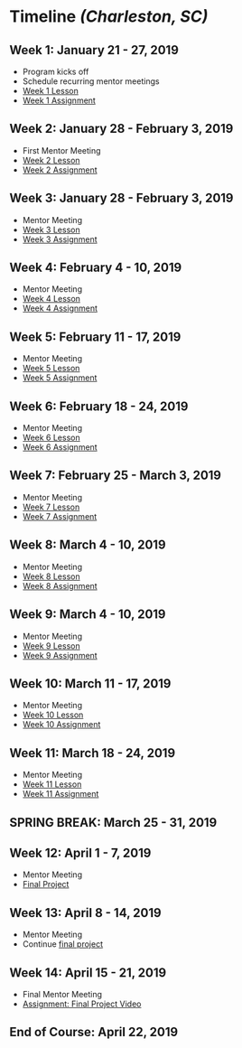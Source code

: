 # Timeline _(Charleston, SC)_

## Week 1: January 21 - 27, 2019
* Program kicks off
* Schedule recurring mentor meetings
* [Week 1 Lesson](https://github.com/apprentice-code/curriculum/blob/master/lessons/week-1.md)
* [Week 1 Assignment](https://github.com/apprentice-code/curriculum/blob/master/lessons/week-1.md)

## Week 2: January 28 - February 3, 2019
* First Mentor Meeting
* [Week 2 Lesson](https://github.com/apprentice-code/curriculum/blob/master/lessons/week-1.md)
* [Week 2 Assignment](https://github.com/apprentice-code/curriculum/blob/master/lessons/week-1.md)

## Week 3: January 28 - February 3, 2019
* Mentor Meeting
* [Week 3 Lesson](https://github.com/apprentice-code/curriculum/blob/master/lessons/week-3.md)
* [Week 3 Assignment](https://github.com/apprentice-code/curriculum/blob/master/lessons/week-3.md)

## Week 4: February 4 - 10, 2019
* Mentor Meeting
* [Week 4 Lesson](https://github.com/apprentice-code/curriculum/blob/master/lessons/week-4.md)
* [Week 4 Assignment](https://github.com/apprentice-code/curriculum/blob/master/lessons/week-4.md)

## Week 5: February 11 - 17, 2019
* Mentor Meeting
* [Week 5 Lesson](https://github.com/apprentice-code/curriculum/blob/master/lessons/week-5.md)
* [Week 5 Assignment](https://github.com/apprentice-code/curriculum/blob/master/lessons/week-5.md)

## Week 6: February 18 - 24, 2019
* Mentor Meeting
* [Week 6 Lesson](https://github.com/apprentice-code/curriculum/blob/master/lessons/week-6.md)
* [Week 6 Assignment](https://github.com/apprentice-code/curriculum/blob/master/lessons/week-6.md)


## Week 7: February 25 - March 3, 2019
* Mentor Meeting
* [Week 7 Lesson](https://github.com/apprentice-code/curriculum/blob/master/lessons/week-7.md)
* [Week 7 Assignment](https://github.com/apprentice-code/curriculum/blob/master/lessons/week-7.md)

## Week 8: March 4 - 10, 2019
* Mentor Meeting
* [Week 8 Lesson](https://github.com/apprentice-code/curriculum/blob/master/lessons/week-8.md)
* [Week 8 Assignment](https://github.com/apprentice-code/curriculum/blob/master/lessons/week-8.md)

## Week 9: March 4 - 10, 2019
* Mentor Meeting
* [Week 9 Lesson](https://github.com/apprentice-code/curriculum/blob/master/lessons/week-9.md)
* [Week 9 Assignment](https://github.com/apprentice-code/curriculum/blob/master/lessons/week-9.md)

## Week 10: March 11 - 17, 2019
* Mentor Meeting
* [Week 10 Lesson](https://github.com/apprentice-code/curriculum/blob/master/lessons/week-10.md)
* [Week 10 Assignment](https://github.com/apprentice-code/curriculum/blob/master/lessons/week-10.md)

## Week 11: March 18 - 24, 2019
* Mentor Meeting
* [Week 11 Lesson](https://github.com/apprentice-code/curriculum/blob/master/lessons/week-11.md)
* [Week 11 Assignment](https://github.com/apprentice-code/curriculum/blob/master/lessons/week-11.md)

## SPRING BREAK: March 25 - 31, 2019

## Week 12: April 1 - 7, 2019
* Mentor Meeting
* [Final Project](https://github.com/apprentice-code/curriculum/tree/master/final) 

## Week 13: April 8 - 14, 2019
* Mentor Meeting
* Continue [final project](https://github.com/apprentice-code/curriculum/tree/master/final) 

## Week 14: April 15 - 21, 2019
* Final Mentor Meeting
* [Assignment: Final Project Video](https://github.com/apprentice-code/curriculum/blob/master/assignments/week-14.md) 

## End of Course: April 22, 2019

